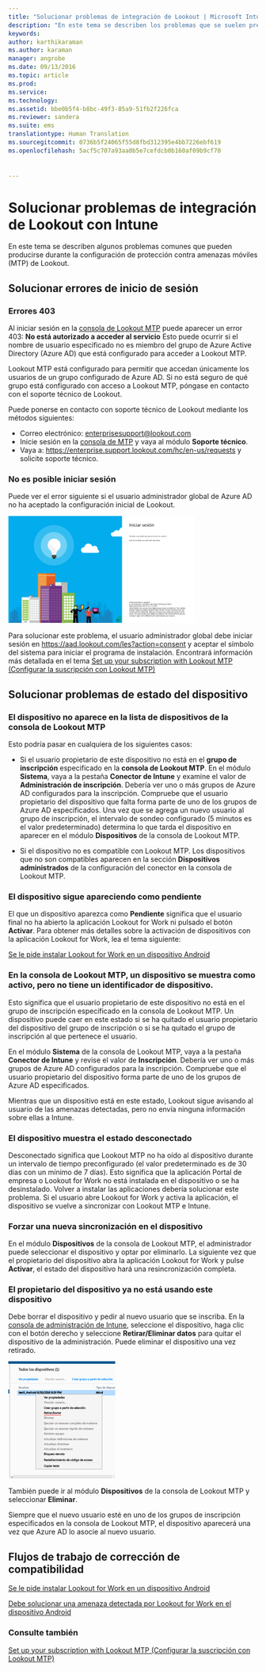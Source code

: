 ```yaml
---
title: "Solucionar problemas de integración de Lookout | Microsoft Intune"
description: "En este tema se describen los problemas que se suelen presentar durante la integración de Lookout"
keywords: 
author: karthikaraman
ms.author: karaman
manager: angrobe
ms.date: 09/13/2016
ms.topic: article
ms.prod: 
ms.service: 
ms.technology: 
ms.assetid: bbe0b5f4-b8bc-49f3-85a9-51fb2f226fca
ms.reviewer: sandera
ms.suite: ems
translationtype: Human Translation
ms.sourcegitcommit: 0736b5f24065f55d8fbd312395e4bb7226ebf619
ms.openlocfilehash: 5acf5c707a93aa0b5e7cefdcb0b160af09b9cf70


---
```


# Solucionar problemas de integración de Lookout con Intune
En este tema se describen algunos problemas comunes que pueden producirse durante la configuración de protección contra amenazas móviles (MTP) de Lookout.
## Solucionar errores de inicio de sesión
### Errores 403
Al iniciar sesión en la [consola de Lookout MTP](https://aad.lookout.com) puede aparecer un error 403:  **No está autorizado a acceder al servicio**  Esto puede ocurrir si el nombre de usuario especificado no es miembro del grupo de Azure Active Directory (Azure AD) que está configurado para acceder a Lookout MTP.

Lookout MTP está configurado para permitir que accedan únicamente los usuarios de un grupo configurado de Azure AD. Si no está seguro de qué grupo está configurado con acceso a Lookout MTP, póngase en contacto con el soporte técnico de Lookout.

Puede ponerse en contacto con soporte técnico de Lookout mediante los métodos siguientes:

* Correo electrónico: enterprisesupport@lookout.com
* Inicie sesión en la [consola de MTP](http://aad.lookout.com) y vaya al módulo **Soporte técnico**.
* Vaya a: https://enterprise.support.lookout.com/hc/en-us/requests y solicite soporte técnico.

### No es posible iniciar sesión
Puede ver el error siguiente si el usuario administrador global de Azure AD no ha aceptado la configuración inicial de Lookout.

![captura de pantalla de la pantalla de inicio de sesión de Lookout con un error de inicio de sesión](../media/mtp/lookout-mtp-consent-not-accepted-error.png)

Para solucionar este problema, el usuario administrador global debe iniciar sesión en https://aad.lookout.com/les?action=consent y aceptar el símbolo del sistema para iniciar el programa de instalación. Encontrará información más detallada en el tema [Set up your subscription with Lookout MTP (Configurar la suscripción con Lookout MTP)](set-up-your-subscription-with-lookout-mtp.md)

## Solucionar problemas de estado del dispositivo

### El dispositivo no aparece en la lista de dispositivos de la consola de Lookout MTP

Esto podría pasar en cualquiera de los siguientes casos:
* Si el usuario propietario de este dispositivo no está en el **grupo de inscripción** especificado en la **consola de Lookout MTP**.  En el módulo **Sistema**, vaya a la pestaña **Conector de Intune** y examine el valor de **Administración de inscripción**.  Debería ver uno o más grupos de Azure AD configurados para la inscripción.  Compruebe que el usuario propietario del dispositivo que falta forma parte de uno de los grupos de Azure AD especificados.  Una vez que se agrega un nuevo usuario al grupo de inscripción, el intervalo de sondeo configurado (5 minutos es el valor predeterminado) determina lo que tarda el dispositivo en aparecer en el módulo **Dispositivos** de la consola de Lookout MTP.

* Si el dispositivo no es compatible con Lookout MTP.  Los dispositivos que no son compatibles aparecen en la sección **Dispositivos administrados** de la configuración del conector en la consola de Lookout MTP.

### El dispositivo sigue apareciendo como **pendiente**

El que un dispositivo aparezca como **Pendiente** significa que el usuario final no ha abierto la aplicación Lookout for Work ni pulsado el botón **Activar**. Para obtener más detalles sobre la activación de dispositivos con la aplicación Lookout for Work, lea el tema siguiente:

[Se le pide instalar Lookout for Work en un dispositivo Android ](http://docs.microsoft.com/intune/enduser/you-are-prompted-to-install-lookout-for-work-android)

### En la consola de Lookout MTP, un dispositivo se muestra como activo, pero no tiene un identificador de dispositivo.  
Esto significa que el usuario propietario de este dispositivo no está en el grupo de inscripción especificado en la consola de Lookout MTP.   Un dispositivo puede caer en este estado si se ha quitado el usuario propietario del dispositivo del grupo de inscripción o si se ha quitado el grupo de inscripción al que pertenece el usuario.

En el módulo **Sistema** de la consola de Lookout MTP, vaya a la pestaña **Conector de Intune** y revise el valor de **Inscripción**.  Debería ver uno o más grupos de Azure AD configurados para la inscripción.  Compruebe que el usuario propietario del dispositivo forma parte de uno de los grupos de Azure AD especificados.  

Mientras que un dispositivo está en este estado, Lookout sigue avisando al usuario de las amenazas detectadas, pero no envía ninguna información sobre ellas a Intune.

### El dispositivo muestra el estado desconectado

Desconectado significa que Lookout MTP no ha oído al dispositivo durante un intervalo de tiempo preconfigurado (el valor predeterminado es de 30 días con un mínimo de 7 días). Esto significa que la aplicación Portal de empresa o Lookout for Work no está instalada en el dispositivo o se ha desinstalado. Volver a instalar las aplicaciones debería solucionar este problema. Si el usuario abre Lookout for Work y activa la aplicación, el dispositivo se vuelve a sincronizar con Lookout MTP e Intune.    

### Forzar una nueva sincronización en el dispositivo
En el módulo **Dispositivos** de la consola de Lookout MTP, el administrador puede seleccionar el dispositivo y optar por eliminarlo.   La siguiente vez que el propietario del dispositivo abra la aplicación Lookout for Work y pulse **Activar**, el estado del dispositivo hará una resincronización completa.

### El propietario del dispositivo ya no está usando este dispositivo
Debe borrar el dispositivo y pedir al nuevo usuario que se inscriba.  En la [consola de administración de Intune](https://manage.microsoft.com), seleccione el dispositivo, haga clic con el botón derecho y seleccione **Retirar/Eliminar datos** para quitar el dispositivo de la administración. Puede eliminar el dispositivo una vez retirado.

![captura de pantalla del módulo de dispositivos de la consola de administración de Intune con la opción Retirar/Eliminar datos](../media/mtp/mtp-retire-device-intune-console.png)

También puede ir al módulo **Dispositivos** de la consola de Lookout MTP y seleccionar **Eliminar**.  

Siempre que el nuevo usuario esté en uno de los grupos de inscripción especificados en la consola de Lookout MTP, el dispositivo aparecerá una vez que Azure AD lo asocie al nuevo usuario.

## Flujos de trabajo de corrección de compatibilidad
[Se le pide instalar Lookout for Work en un dispositivo Android]( http://docs.microsoft.com/intune/enduser/you-are-prompted-to-install-lookout-for-work-android)

[Debe solucionar una amenaza detectada por Lookout for Work en el dispositivo Android ](http://docs.microsoft.com/intune/enduser/you-need-to-resolve-a-threat-found-by-lookout-for-work-android)


### Consulte también
[Set up your subscription with Lookout MTP (Configurar la suscripción con Lookout MTP)](https://docs.microsoft.com/en-us/intune/deploy-use/set-up-your-subscription-with-lookout-mtp)



<!--HONumber=Oct16_HO1-->


